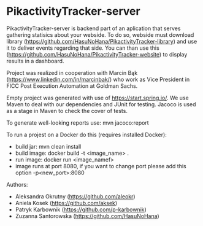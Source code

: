 
# PikactivityTracker-server
PikactivityTracker-server is backend part of an aplication that serves gathering statisics about your webside. To do so, webside must download library (https://github.com/HasuNoHana/PikactivityTracker-library) and use it to deliver events regarding that side. You can than use this (https://github.com/HasuNoHana/PikactivityTracker-website) to display results in a dashboard.

Project was realized in cooperation with Marcin Bąk (https://www.linkedin.com/in/marcinbak/) who work as Vice President in FICC Post Execution Automation at Goldman Sachs.

Empty project was generated with use of https://start.spring.io/. We use Maven to deal with our dependencies and JUnit for testing. Jacoco is used as a stage in Maven to check the cover of tests.

To generate well-looking reports use: mvn jacoco:report

To run a projest on a Docker do this (requires installed Docker):
- build jar: mvn clean install
- build image: docker build -t <image_name> . 
- run image: docker run <image_namef>
- image runs at port 8080, if you want to change port please add this option -p<new_port>:8080

Authors:
- Aleksandra Okrutny (https://github.com/aleokr)
- Aniela Kosek (https://github.com/aksek)
- Patryk Karbownik (https://github.com/p-karbownik)
- Zuzanna Santorowska (https://github.com/HasuNoHana)
